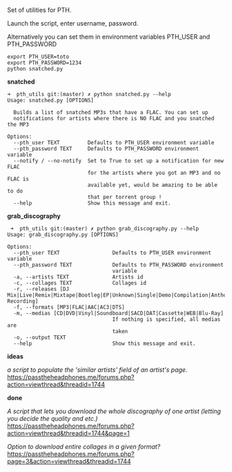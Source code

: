 Set of utilities for PTH.

Launch the script, enter username, password.

Alternatively you can set them in environment variables PTH_USER and PTH_PASSWORD

```
export PTH_USER=toto
export PTH_PASSWORD=1234
python snatched.py
```

**snatched**


```
➜  pth_utils git:(master) ✗ python snatched.py --help          
Usage: snatched.py [OPTIONS]

  Builds a list of snatched MP3s that have a FLAC. You can set up
  notifications for artists where there is NO FLAC and you snatched the MP3

Options:
  --pth_user TEXT         Defaults to PTH_USER environment variable
  --pth_password TEXT     Defaults to PTH_PASSWORD environment variable
  --notify / --no-notify  Set to True to set up a notification for new FLAC
                          for the artists where you got an MP3 and no FLAC is
                          available yet, would be amazing to be able to do
                          that per torrent group !
  --help                  Show this message and exit.

```


**grab_discography**

```
 ➜  pth_utils git:(master) ✗ python grab_discography.py --help
Usage: grab_discography.py [OPTIONS]

Options:
  --pth_user TEXT                 Defaults to PTH_USER environment variable
  --pth_password TEXT             Defaults to PTH_PASSWORD environment
                                  variable
  -a, --artists TEXT              Artists id
  -c, --collages TEXT             Collages id
  -r, --releases [DJ Mix|Live|Remix|Mixtape|Bootleg|EP|Unknown|Single|Demo|Compilation|Anthology|Interview|Album|Soundtrack|Concert Recording]
  -f, --formats [MP3|FLAC|AAC|AC3|DTS]
  -m, --medias [CD|DVD|Vinyl|Soundboard|SACD|DAT|Cassette|WEB|Blu-Ray]
                                  If nothing is specified, all medias are
                                  taken
  -o, --output TEXT
  --help                          Show this message and exit.

```

**ideas**

_a script to populate the 'similar artists' field of an artist's page._
https://passtheheadphones.me/forums.php?action=viewthread&threadid=1744


**done**

_A script that lets you download the whole discography of one artist (letting you decide the quality and etc.)_
https://passtheheadphones.me/forums.php?action=viewthread&threadid=1744&page=1

_Option to download entire collages in a given format?_ 
https://passtheheadphones.me/forums.php?page=3&action=viewthread&threadid=1744
